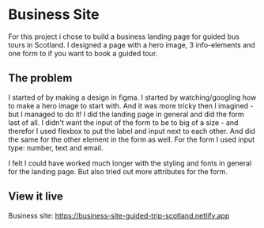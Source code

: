 # Business Site

For this project i chose to build a business landing page for guided bus tours in Scotland. I designed a page with a hero image, 3 info-elements and one form to if you want to book a guided tour.

## The problem

I started of by making a design in figma. I started by watching/googling how to make a hero image to start with. And it was more tricky then I imagined - but I managed to do it! I did the landing page in general and did the form last of all. I didn't want the input of the form to be to big of a size - and therefor I used flexbox to put the label and input next to each other. And did the same for the other element in the form as well. For the form I used input type: number, text and email.

I felt I could have worked much longer with the styling and fonts in general for the landing page. But also tried out more attributes for the form.

## View it live
Business site: https://business-site-guided-trip-scotland.netlify.app 

